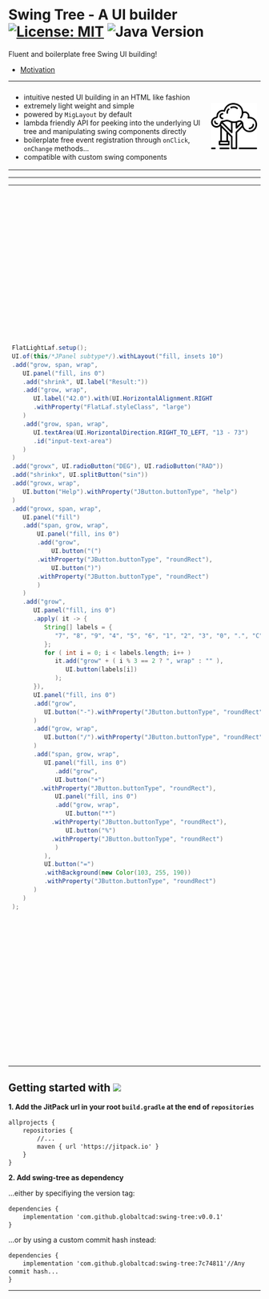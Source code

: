 
# Swing Tree - A UI builder [![License: MIT](https://img.shields.io/badge/License-MIT-yellow.svg)](https://opensource.org/licenses/MIT) ![Java Version](https://img.shields.io/static/v1.svg?label=Java&message=8%2B&color=blue) #

Fluent and boilerplate free Swing UI building!

- [Motivation](docs/markdown/Motivation.md)

<table>
<tr>
<th></th>
<th></th>
</tr>
<tr>
<td> 

- intuitive nested UI building in an HTML like fashion
- extremely light weight and simple
- powered by `MigLayout` by default
- lambda friendly API for peeking into the underlying UI tree and manipulating swing components directly
- boilerplate free event registration through `onClick`, `onChange` methods...
- compatible with custom swing components
	
</td>
<td>
	
<img href="https://www.flaticon.com/free-icons/swing" title="swing icons" src="docs/img/swing.png" style="width:200px;"/>
</td>
</tr>
</table>

---

<table>
<tr>
<th></th>
<th></th>
</tr>
<tr>
<td> 

```java
FlatLightLaf.setup();
UI.of(this/*JPanel subtype*/).withLayout("fill, insets 10")
.add("grow, span, wrap",
   UI.panel("fill, ins 0")
   .add("shrink", UI.label("Result:"))
   .add("grow, wrap",
      UI.label("42.0").with(UI.HorizontalAlignment.RIGHT
      .withProperty("FlatLaf.styleClass", "large")
   )
   .add("grow, span, wrap",
      UI.textArea(UI.HorizontalDirection.RIGHT_TO_LEFT, "13 - 73")
      .id("input-text-area")
   )
)
.add("growx", UI.radioButton("DEG"), UI.radioButton("RAD"))
.add("shrinkx", UI.splitButton("sin"))
.add("growx, wrap",
   UI.button("Help").withProperty("JButton.buttonType", "help")
)
.add("growx, span, wrap",
   UI.panel("fill")
   .add("span, grow, wrap",
       UI.panel("fill, ins 0")
       .add("grow",
           UI.button("(")
	   .withProperty("JButton.buttonType", "roundRect"),
           UI.button(")")
	   .withProperty("JButton.buttonType", "roundRect")
       )
   )
   .add("grow",
      UI.panel("fill, ins 0")
      .apply( it -> {
         String[] labels = {
            "7", "8", "9", "4", "5", "6", "1", "2", "3", "0", ".", "C"
         };
         for ( int i = 0; i < labels.length; i++ )
            it.add("grow" + ( i % 3 == 2 ? ", wrap" : "" ), 
               UI.button(labels[i])
            );
      }),
      UI.panel("fill, ins 0")
      .add("grow", 
         UI.button("-").withProperty("JButton.buttonType", "roundRect")
      )
      .add("grow, wrap", 
         UI.button("/").withProperty("JButton.buttonType", "roundRect")
      )
      .add("span, grow, wrap",
         UI.panel("fill, ins 0")
            .add("grow", 
            UI.button("+")
	    .withProperty("JButton.buttonType", "roundRect"),
            UI.panel("fill, ins 0")
            .add("grow, wrap",
               UI.button("*")
	       .withProperty("JButton.buttonType", "roundRect"),
               UI.button("%")
	       .withProperty("JButton.buttonType", "roundRect")
            )
         ),
         UI.button("=")
         .withBackground(new Color(103, 255, 190))
         .withProperty("JButton.buttonType", "roundRect")
      )
   )
);
```

</td>
<td style="vertical-align:top">
	
Here an example of some swing tree code which defines a simple calculator UI based on the `FlatLaF` look-and-feel. <br>
This code will produce the following UI when added to a `JFrame`.
	
---
	
<img href="" title="example" src="docs/img/simple-example.png" style="width:100%"/>

---
	
As you can see, swing tree has a very simple API, which only requires a
single class to be imported, the `UI` class which can even be imported 
statically to remove any `UI.` prefixes.

---
	
Also, note that the are usually 2 arguments 
added to a tree node: a `String` and then UI nodes.
This first argument simply translates 
to the layout constraints which should be applied
to the UI element(s) added. <br>
	
In this example, strings will be passed to a `MigLayout`
simply because it is a general purpose layout and no other
layout was specified.

---
	
For more examples take a look at the [examples folder](src/test/groovy/com/globaltcad/swingtree/examples) inside the test suite. 
	
</td>
</tr>
</table>

## Getting started with [![](https://jitpack.io/v/globaltcad/swing-tree.svg)](https://jitpack.io/#globaltcad/swing-tree) ##
**1. Add the JitPack url in your root `build.gradle` at the end of `repositories`**
```
allprojects {
	repositories {
		//...
		maven { url 'https://jitpack.io' }
	}
}
```
**2. Add swing-tree as dependency**

...either by specifiying the version tag:
```
dependencies {
	implementation 'com.github.globaltcad:swing-tree:v0.0.1'
}
```
...or by using a custom commit hash instead:
```
dependencies {
	implementation 'com.github.globaltcad:swing-tree:7c74811'//Any commit hash...
}
```
---

